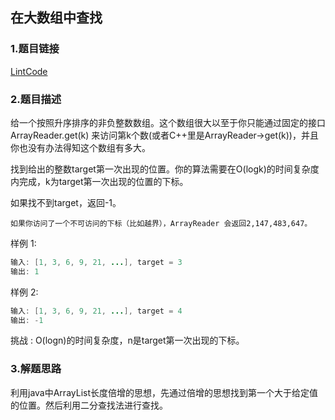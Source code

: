 ## 在大数组中查找
### 1.题目链接
[LintCode](https://www.lintcode.com/problem/447/)
### 2.题目描述

给一个按照升序排序的非负整数数组。这个数组很大以至于你只能通过固定的接口 ArrayReader.get(k) 来访问第k个数(或者C++里是ArrayReader->get(k))，并且你也没有办法得知这个数组有多大。

找到给出的整数target第一次出现的位置。你的算法需要在O(logk)的时间复杂度内完成，k为target第一次出现的位置的下标。

如果找不到target，返回-1。

`如果你访问了一个不可访问的下标（比如越界），ArrayReader 会返回2,147,483,647。`

样例 1:
```java
输入: [1, 3, 6, 9, 21, ...], target = 3
输出: 1
```
样例 2:
```java
输入: [1, 3, 6, 9, 21, ...], target = 4
输出: -1
```
挑战 : O(logn)的时间复杂度，n是target第一次出现的下标。

### 3.解题思路

利用java中ArrayList长度倍增的思想，先通过倍增的思想找到第一个大于给定值的位置。然后利用二分查找法进行查找。

```java
```

